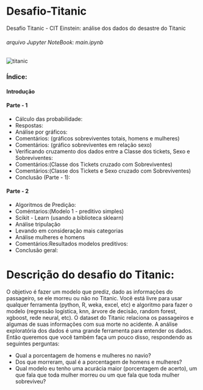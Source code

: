 # Desafio-Titanic
Desafio Titanic - CIT Einstein: análise dos dados do desastre do Titanic

###### arquivo Jupyter NoteBook: main.ipynb

![titanic](https://user-images.githubusercontent.com/11545292/53095258-2002c980-34fb-11e9-9870-8c188bbcf020.jpg)

### Índice:

#### Introdução

#### Parte - 1
- Cálculo das probabilidade:
- Respostas:
- Análise por gráficos:
- Comentários: (gráficos sobreviventes totais, homens e mulheres)
- Comentários: (gráfico sobreviventes em relação sexo)
- Verificando cruzamento dos dados entre a Classe dos tickets, Sexo e Sobreviventes:
- Comentários:(Classe dos Tickets cruzado com Sobreviventes)
- Comentários:(Classe dos Tickets e Sexo cruzado com Sobreviventes)
- Conclusão (Parte - 1):

#### Parte - 2
- Algoritmos de Predição:
- Coméntarios:(Modelo 1 - preditivo simples)
- Scikit - Learn (usando a biblioteca sklearn)
- Análise tripulação
- Levando em consideração mais categorias
- Análise mulheres e homens
- Comentários:Resultados modelos preditivos:
- Conclusão geral:


# Descrição do desafio do Titanic:

  O objetivo é fazer um modelo que prediz, dado as informações do passageiro, se ele morreu ou não no Titanic. Você está livre para usar qualquer ferramenta (python, R, weka, excel, etc) e algoritmo para fazer o modelo (regressão logística, knn, árvore de decisão, random forest, xgboost, rede neural, etc). O dataset do Titanic relaciona os passageiros e algumas de suas informações com sua morte no acidente. A análise exploratória dos dados é uma grande ferramenta para entender os dados. Então queremos que você também faça um pouco disso, respondendo as seguintes perguntas:
-	Qual a porcentagem de homens e mulheres no navio?
-	Dos que morreram, qual é a porcentagem de homens e mulheres?
-	Qual modelo eu tenho uma acurácia maior (porcentagem de acerto), um que fala que toda mulher morreu ou um que fala que toda mulher sobreviveu?
